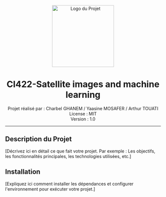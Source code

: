 <p align="center">
  <br>
  <a href="#">
    <img src="votre-logo-ici.png" alt="Logo du Projet" width="200">
  </a>
  <br>
</p>

<h1 align="center">CI422-Satellite images and machine learning</h1>

<p align="center">
  Projet réalisé par : Charbel GHANEM / Yaasine MOSAFER / Arthur TOUATI
  <br>
  License : MIT
  <br>
  Version : 1.0
  <br>
</p>

---

## Description du Projet

[Décrivez ici en détail ce que fait votre projet. Par exemple : Les objectifs, les fonctionnalités principales, les technologies utilisées, etc.]

## Installation

[Expliquez ici comment installer les dépendances et configurer l'environnement pour exécuter votre projet.]

